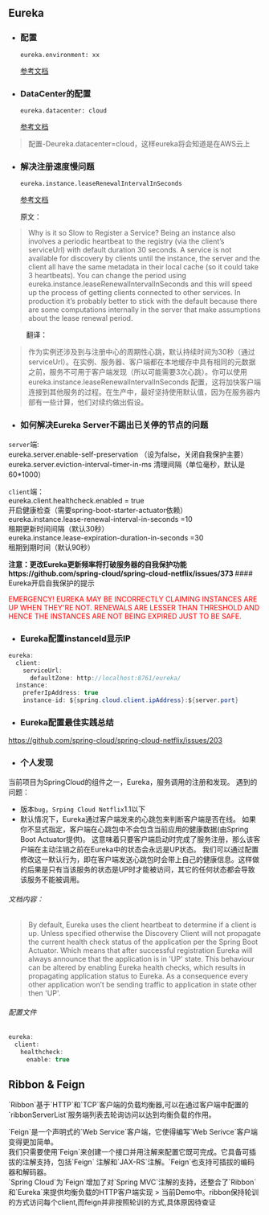 ## Eureka
- ### 配置 
  `eureka.environment: xx`
  
  [参考文档](https://github.com/Netflix/eureka/wiki/Configuring-Eureka)
- ### DataCenter的配置
  `eureka.datacenter: cloud`
 
  [参考文档](https://github.com/Netflix/eureka/wiki/Configuring-Eureka)
 >配置-Deureka.datacenter=cloud，这样eureka将会知道是在AWS云上
  
- ### 解决注册速度慢问题
  `eureka.instance.leaseRenewalIntervalInSeconds`
  
  [参考文档](http://cloud.spring.io/spring-cloud-static/Camden.SR1/#_why_is_it_so_slow_to_register_a_service)
  
  原文：
>Why is it so Slow to Register a Service?
Being an instance also involves a periodic heartbeat to the registry (via the client’s serviceUrl) with default duration 30 seconds. A service is not available for discovery by clients until the instance, the server and the client all have the same metadata in their local cache (so it could take 3 heartbeats). You can change the period using eureka.instance.leaseRenewalIntervalInSeconds and this will speed up the process of getting clients connected to other services. In production it’s probably better to stick with the default because there are some computations internally in the server that make assumptions about the lease renewal period.

&nbsp;&nbsp;&nbsp;&nbsp;&nbsp;&nbsp;&nbsp;&nbsp;&nbsp;翻译：
 >作为实例还涉及到与注册中心的周期性心跳，默认持续时间为30秒（通过serviceUrl）。在实例、服务器、客户端都在本地缓存中具有相同的元数据之前，服务不可用于客户端发现（所以可能需要3次心跳）。你可以使用eureka.instance.leaseRenewalIntervalInSeconds 配置，这将加快客户端连接到其他服务的过程。在生产中，最好坚持使用默认值，因为在服务器内部有一些计算，他们对续约做出假设。

- ### 如何解决Eureka Server不踢出已关停的节点的问题
 
`server`端:
</br>eureka.server.enable-self-preservation			（设为false，关闭自我保护主要）
eureka.server.eviction-interval-timer-in-ms     清理间隔（单位毫秒，默认是60*1000）

`client`端：
</br>eureka.client.healthcheck.enabled = true
</br>开启健康检查（需要spring-boot-starter-actuator依赖）
</br>eureka.instance.lease-renewal-interval-in-seconds =10
</br>租期更新时间间隔（默认30秒）
</br>eureka.instance.lease-expiration-duration-in-seconds =30 
</br>租期到期时间（默认90秒）

<strong>
注意：更改Eureka更新频率将打破服务器的自我保护功能</br>
https://github.com/spring-cloud/spring-cloud-netflix/issues/373
</strong>
#### Eureka开启自我保护的提示
<p style='color:red'>EMERGENCY! EUREKA MAY BE INCORRECTLY CLAIMING INSTANCES ARE UP WHEN THEY'RE NOT. RENEWALS ARE LESSER THAN THRESHOLD AND HENCE THE INSTANCES ARE NOT BEING EXPIRED JUST TO BE SAFE. </p>

- ### Eureka配置instanceId显示IP
```java
eureka:
  client:
    serviceUrl:
      defaultZone: http://localhost:8761/eureka/
  instance:
    preferIpAddress: true
    instance-id: ${spring.cloud.client.ipAddress}:${server.port}
```

- ### Eureka配置最佳实践总结
https://github.com/spring-cloud/spring-cloud-netflix/issues/203

- ### 个人发现

当前项目为SpringCloud的组件之一，Eureka，服务调用的注册和发现。
遇到的问题：
- 版本`bug`，`Srping Cloud Netflix`1.1以下
- 默认情况下，Eureka通过客户端发来的心跳包来判断客户端是否在线。
如果你不显式指定，客户端在心跳包中不会包含当前应用的健康数据(由Spring Boot Actuator提供)。
这意味着只要客户端启动时完成了服务注册，那么该客户端在主动注销之前在Eureka中的状态会永远是UP状态。
我们可以通过配置修改这一默认行为，即在客户端发送心跳包时会带上自己的健康信息。这样做的后果是只有当该服务的状态是UP时才能被访问，其它的任何状态都会导致该服务不能被调用。

###### 文档内容：

> By default, Eureka uses the client heartbeat to determine if a client is up.
Unless specified otherwise the Discovery Client will not propagate the current health check status of the application
 per the Spring Boot Actuator.
 Which means that after successful registration Eureka will always announce that the application is in 'UP' state.
 This behaviour can be altered by enabling Eureka health checks, which results in propagating application status to Eureka.
 As a consequence every other application won’t be sending traffic to application in state other then 'UP'.

###### 配置文件
```java
eureka:
　client:
　　healthcheck:
　　　enable: true
```



## Ribbon & Feign



<p>`Ribbon`基于`HTTP`和`TCP`客户端的负载均衡器,可以在通过客户端中配置的`ribbonServerList`服务端列表去轮询访问以达到均衡负载的作用。</p>
<p>`Feign`是一个声明式的`Web Service`客户端，它使得编写`Web
Serivce`客户端变得更加简单。</br>我们只需要使用`Feign`来创建一个接口并用注解来配置它既可完成。它具备可插拔的注解支持，包括`Feign`
注解和`JAX-RS`注解。`Feign`也支持可插拔的编码器和解码器。</br>`Spring Cloud`为`Feign`增加了对`Spring
MVC`注解的支持，还整合了`Ribbon`和`Eureka`来提供均衡负载的HTTP客户端实现
> 当前Demo中。ribbon保持轮训的方式访问每个client,而feign并非按照轮训的方式,具体原因待查证